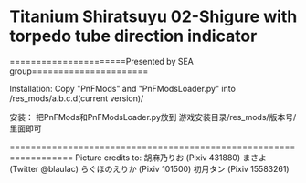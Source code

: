﻿# Titanium Shiratsuyu 02-Shigure with torpedo tube direction indicator

======================Presented by SEA group======================

Installation: 
Copy "PnFMods" and "PnFModsLoader.py" into /res_mods/a.b.c.d(current version)/

安装：
把PnFMods和PnFModsLoader.py放到
游戏安装目录/res_mods/版本号/ 
里面即可

==================================================================
Picture credits to:
胡麻乃りお	(Pixiv 431880)
まさよ		(Twitter @blaulac)
らぐほのえりか	(Pixiv 101500)初月タン	(Pixiv 15583261)